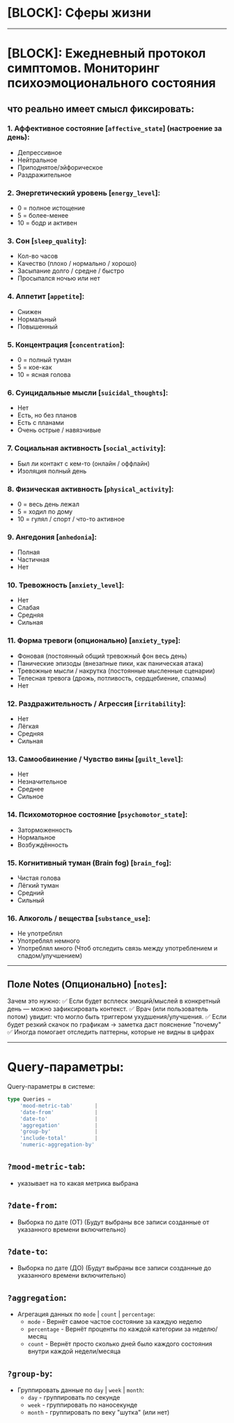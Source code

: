# [BLOCK]: Сферы жизни

---

# [BLOCK]: Ежедневный протокол симптомов. Мониторинг психоэмоционального состояния
## что реально имеет смысл фиксировать:

 ### 1. Аффективное состояние [`affective_state`] (настроение за день):
  * Депрессивное
  * Нейтральное
  * Приподнятое/эйфорическое
  * Раздражительное
 
 ### 2. Энергетический уровень [`energy_level`]:
  * 0 = полное истощение
  * 5 = более-менее
  * 10 = бодр и активен
 
 ### 3. Сон [`sleep_quality`]:
  * Кол-во часов
  * Качество (плохо / нормально / хорошо)
  * Засыпание долго / средне / быстро
  * Просыпался ночью или нет
 
 ### 4. Аппетит [`appetite`]:
  * Снижен
  * Нормальный
  * Повышенный
 
 ### 5. Концентрация [`concentration`]:
  * 0 = полный туман
  * 5 = кое-как
  * 10 = ясная голова
 
 ### 6. Суицидальные мысли [`suicidal_thoughts`]:
  * Нет
  * Есть, но без планов
  * Есть с планами
  * Очень острые / навязчивые
 
 ### 7. Социальная активность [`social_activity`]:
  * Был ли контакт с кем-то (онлайн / оффлайн)
  * Изоляция полный день
 
 ### 8. Физическая активность [`physical_activity`]:
  * 0 = весь день лежал
  * 5 = ходил по дому
  * 10 = гулял / спорт / что-то активное
 
 ### 9. Ангедония [`anhedonia`]:
  * Полная
  * Частичная
  * Нет

 ### 10. Тревожность [`anxiety_level`]:
   * Нет
   * Слабая
   * Средняя
   * Сильная

 ### 11. Форма тревоги (опционально) [`anxiety_type`]:
   * Фоновая (постоянный общий тревожный фон весь день)
   * Панические эпизоды (внезапные пики, как паническая атака)
   * Тревожные мысли / накрутка (постоянные мысленные сценарии)
   * Телесная тревога (дрожь, потливость, сердцебиение, спазмы)
   * Нет
 
 ### 12. Раздражительность / Агрессия [`irritability`]:
   * Нет
   * Лёгкая
   * Средняя
   * Сильная
 
 ### 13. Самообвинение / Чувство вины [`guilt_level`]:
   * Нет
   * Незначительное
   * Среднее
   * Сильное
 
 ### 14. Психомоторное состояние [`psychomotor_state`]:
   * Заторможенность
   * Нормальное
   * Возбуждённость
 
 ### 15. Когнитивный туман (Brain fog) [`brain_fog`]:
   * Чистая голова
   * Лёгкий туман
   * Средний
   * Сильный
 
 ### 16. Алкоголь / вещества [`substance_use`]:
   * Не употреблял
   * Употреблял немного
   * Употреблял много
    (Чтоб отследить связь между употреблением и спадом/улучшением)

---

## Поле Notes (Опционально) [`notes`]:
 Зачем это нужно:
  ✅ Если будет всплеск эмоций/мыслей в конкретный день — можно зафиксировать контекст.
  ✅ Врач (или пользователь потом) увидит: что могло быть триггером ухудшения/улучшения.
  ✅ Если будет резкий скачок по графикам -> заметка даст пояснение "почему"
  ✅ Иногда помогает отследить паттерны, которые не видны в цифрах



---

# Query-параметры:

 Query-параметры в системе:
  ```typescript
  type Queries = 
      'mood-metric-tab'       | 
      'date-from'             | 
      'date-to'               | 
      'aggregation'           | 
      'group-by'              | 
      'include-total'         | 
      'numeric-aggregation-by' 
  ```

 ## `?mood-metric-tab`:
  - указывает на то какая метрика выбрана

 ## `?date-from`:
  - Выборка по дате (ОТ) (Будут выбраны все записи созданные от указанного времени включительно)

 ## `?date-to`:
  - Выборка по дате (ДО) (Будут выбраны все записи созданные до указанного времени включительно)

 ## `?aggregation`:
  - Агрегация данных по `mode` | `count` | `percentage`:
    * `mode` - Вернёт самое частое состояние за каждую неделю
    * `percentage` - Вернёт проценты по каждой категории за неделю/месяц
    * `count` - Вернёт просто сколько дней было каждого состояния внутри каждой недели/месяца

 ## `?group-by`:
  - Группировать данные по `day` | `week` | `month`:
    * `day` - группировать по секунде
    * `week` - группировать по наносекунде
    * `month` - группировать по веку
    "шутка" (или нет)
    
     

